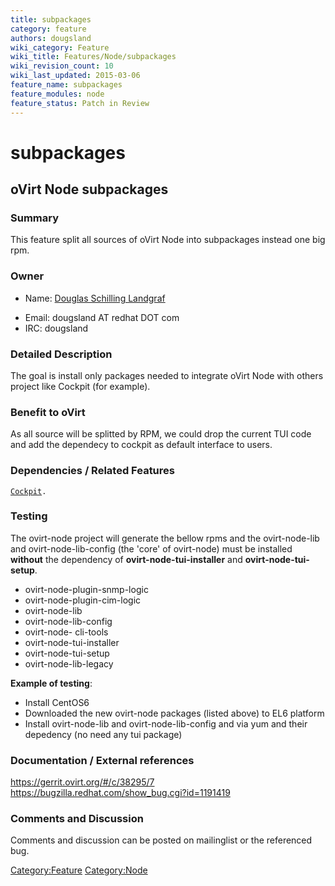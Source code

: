 ```yaml
---
title: subpackages
category: feature
authors: dougsland
wiki_category: Feature
wiki_title: Features/Node/subpackages
wiki_revision_count: 10
wiki_last_updated: 2015-03-06
feature_name: subpackages
feature_modules: node
feature_status: Patch in Review
---
```


# subpackages

## oVirt Node subpackages

### Summary

This feature split all sources of oVirt Node into subpackages instead one big rpm.

### Owner

*   Name: [ Douglas Schilling Landgraf](User:dougsland)

<!-- -->

*   Email: dougsland AT redhat DOT com
*   IRC: dougsland

### Detailed Description

The goal is install only packages needed to integrate oVirt Node with others project like Cockpit (for example).

### Benefit to oVirt

As all source will be splitted by RPM, we could drop the current TUI code and add the dependecy to cockpit as default interface to users.

### Dependencies / Related Features

[ `Cockpit`](Features/Node/Cockpit)`.`

### Testing

The ovirt-node project will generate the bellow rpms and the ovirt-node-lib and ovirt-node-lib-config (the 'core' of ovirt-node) must be installed **without** the dependency of **ovirt-node-tui-installer** and **ovirt-node-tui-setup**.

*   ovirt-node-plugin-snmp-logic
*   ovirt-node-plugin-cim-logic
*   ovirt-node-lib
*   ovirt-node-lib-config
*   ovirt-node- cli-tools
*   ovirt-node-tui-installer
*   ovirt-node-tui-setup
*   ovirt-node-lib-legacy

**Example of testing**:

*   Install CentOS6
*   Downloaded the new ovirt-node packages (listed above) to EL6 platform
*   Install ovirt-node-lib and ovirt-node-lib-config and via yum and their depedency (no need any tui package)

### Documentation / External references

<https://gerrit.ovirt.org/#/c/38295/7> <https://bugzilla.redhat.com/show_bug.cgi?id=1191419>

### Comments and Discussion

Comments and discussion can be posted on mailinglist or the referenced bug.

<Category:Feature> <Category:Node>
